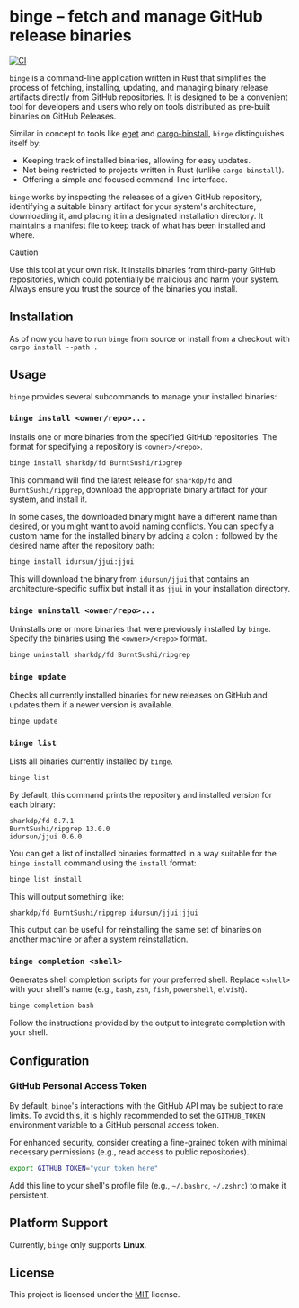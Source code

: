 # binge – fetch and manage GitHub release binaries

[![CI](https://github.com/matze/binge/actions/workflows/ci.yml/badge.svg)](https://github.com/matze/binge/actions/workflows/ci.yml)

`binge` is a command-line application written in Rust that simplifies the
process of fetching, installing, updating, and managing binary release artifacts
directly from GitHub repositories. It is designed to be a convenient tool for
developers and users who rely on tools distributed as pre-built binaries on
GitHub Releases.

Similar in concept to tools like [eget](https://github.com/zyedidia/eget) and
[cargo-binstall](https://github.com/cargo-bins/cargo-binstall), `binge`
distinguishes itself by:

* Keeping track of installed binaries, allowing for easy updates.
* Not being restricted to projects written in Rust (unlike `cargo-binstall`).
* Offering a simple and focused command-line interface.

`binge` works by inspecting the releases of a given GitHub repository,
identifying a suitable binary artifact for your system's architecture,
downloading it, and placing it in a designated installation directory. It
maintains a manifest file to keep track of what has been installed and where.

> [!CAUTION]
> Use this tool at your own risk. It installs binaries from third-party GitHub
> repositories, which could potentially be malicious and harm your system.
> Always ensure you trust the source of the binaries you install.

## Installation

As of now you have to run `binge` from source or install from a checkout with `cargo install --path .`

## Usage

`binge` provides several subcommands to manage your installed binaries:

### `binge install <owner/repo>...`

Installs one or more binaries from the specified GitHub repositories. The format
for specifying a repository is `<owner>/<repo>`.

```bash
binge install sharkdp/fd BurntSushi/ripgrep
```

This command will find the latest release for `sharkdp/fd` and
`BurntSushi/ripgrep`, download the appropriate binary artifact for your system,
and install it.

In some cases, the downloaded binary might have a different name than desired,
or you might want to avoid naming conflicts. You can specify a custom name for
the installed binary by adding a colon `:` followed by the desired name after
the repository path:

```bash
binge install idursun/jjui:jjui
```

This will download the binary from `idursun/jjui` that contains an
architecture-specific suffix but install it as `jjui` in your installation
directory.

### `binge uninstall <owner/repo>...`

Uninstalls one or more binaries that were previously installed by `binge`.
Specify the binaries using the `<owner>/<repo>` format.

```bash
binge uninstall sharkdp/fd BurntSushi/ripgrep
```

### `binge update`

Checks all currently installed binaries for new releases on GitHub and updates
them if a newer version is available.

```bash
binge update
```

### `binge list`

Lists all binaries currently installed by `binge`.

```bash
binge list
```

By default, this command prints the repository and installed version for each binary:

```
sharkdp/fd 8.7.1
BurntSushi/ripgrep 13.0.0
idursun/jjui 0.6.0
```

You can get a list of installed binaries formatted in a way suitable for the
`binge install` command using the `install` format:

```bash
binge list install
```

This will output something like:

```
sharkdp/fd BurntSushi/ripgrep idursun/jjui:jjui
```

This output can be useful for reinstalling the same set of binaries on another
machine or after a system reinstallation.

### `binge completion <shell>`

Generates shell completion scripts for your preferred shell. Replace `<shell>`
with your shell's name (e.g., `bash`, `zsh`, `fish`, `powershell`, `elvish`).

```bash
binge completion bash
```

Follow the instructions provided by the output to integrate completion with your
shell.


## Configuration

### GitHub Personal Access Token

By default, `binge`'s interactions with the GitHub API may be subject to rate
limits. To avoid this, it is highly recommended to set the `GITHUB_TOKEN`
environment variable to a GitHub personal access token.

For enhanced security, consider creating a fine-grained token with minimal
necessary permissions (e.g., read access to public repositories).

```bash
export GITHUB_TOKEN="your_token_here"
```

Add this line to your shell's profile file (e.g., `~/.bashrc`, `~/.zshrc`) to
make it persistent.

## Platform Support

Currently, `binge` only supports **Linux**.

## License

This project is licensed under the [MIT](./LICENSE) license.
